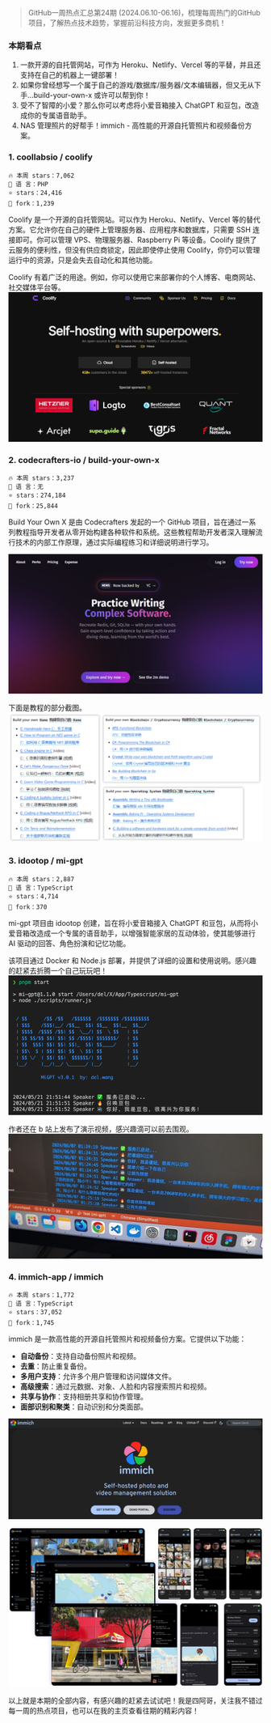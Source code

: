 

> GitHub一周热点汇总第24期 (2024.06.10-06.16)，梳理每周热门的GitHub项目，了解热点技术趋势，掌握前沿科技方向，发掘更多商机！


### 本期看点
1. 一款开源的自托管网站，可作为 Heroku、Netlify、Vercel 等的平替，并且还支持在自己的机器上一键部署！
2. 如果你曾经想写一个属于自己的游戏/数据库/服务器/文本编辑器，但又无从下手…build-your-own-x 或许可以帮到你！
3. 受不了智障的小爱？那么你可以考虑将小爱音箱接入 ChatGPT 和豆包，改造成你的专属语音助手。
4. NAS 管理照片的好帮手！immich - 高性能的开源自托管照片和视频备份方案。



### 1. coollabsio / coolify

```text
🔥 本周 stars：7,062 
🔨 语 言：PHP
⭐ stars：24,416
🍴 fork：1,239
```

Coolify 是一个开源的自托管网站。可以作为 Heroku、Netlify、Vercel 等的替代方案。它允许你在自己的硬件上管理服务器、应用程序和数据库，只需要 SSH 连接即可。你可以管理 VPS、物理服务器、Raspberry Pi 等设备。Coolify 提供了云服务的便利性，但没有供应商锁定，因此即使停止使用 Coolify，你仍可以管理运行中的资源，只是会失去自动化和其他功能。

Coolify 有着广泛的用途。例如，你可以使用它来部署你的个人博客、电商网站、社交媒体平台等。
![](../../attachments/GitHub一周热点汇总第24期-coolify官网.png)






### 2. codecrafters-io / build-your-own-x

```text
🔥 本周 stars：3,237
🔨 语 言：无
⭐ stars：274,184
🍴 fork：25,844
```

Build Your Own X 是由 Codecrafters 发起的一个 GitHub 项目，旨在通过一系列教程指导开发者从零开始构建各种软件和系统。这些教程帮助开发者深入理解流行技术的内部工作原理，通过实际编程练习和详细说明进行学习。

![](../../attachments/GitHub一周热点汇总第24期-buid-your-own-x官网.png)

下面是教程的部分截图。
![](../../attachments/GitHub一周热点汇总第24期-build-your-own-x02.png)


### 3. idootop / mi-gpt

```text
🔥 本周 stars：2,887
🔨 语 言：TypeScript
⭐ stars：4,714
🍴 fork：370
```

mi-gpt 项目由 idootop 创建，旨在将小爱音箱接入 ChatGPT 和豆包，从而将小爱音箱改造成一个专属的语音助手，以增强智能家居的互动体验，使其能够进行 AI 驱动的回答、角色扮演和记忆功能。

该项目通过 Docker 和 Node.js 部署，并提供了详细的设置和使用说明。感兴趣的赶紧去折腾一个自己玩玩吧！
![](../../attachments/GitHub一周热点汇总第24期-migpt01.png)

作者还在 b 站上发布了演示视频，感兴趣滴可以前去围观。
![](../../attachments/GitHub一周热点汇总第24期-migpt02.png)



### 4. immich-app / immich

```text
🔥 本周 stars：1,772
🔨 语 言：TypeScript
⭐ stars：37,052
🍴 fork：1,745
```

immich 是一款高性能的开源自托管照片和视频备份方案。它提供以下功能：
- **自动备份**：支持自动备份照片和视频。
- **去重**：防止重复备份。
- **多用户支持**：允许多个用户管理和访问媒体文件。
- **高级搜索**：通过元数据、对象、人脸和内容搜索照片和视频。
- **共享与协作**：支持相册共享和协作管理。
- **面部识别和聚类**：自动识别和分类面部。

![](../../attachments/GitHub一周热点汇总第24期-immich官网.png)


![](../../attachments/GitHub一周热点汇总第24期-immich.png)




以上就是本期的全部内容，有感兴趣的赶紧去试试吧！我是四阿哥，关注我不错过每一周的热点项目，也可以在我的主页查看往期的精彩内容！